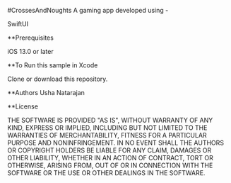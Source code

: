 #CrossesAndNoughts
A gaming app developed using -

SwiftUI

**Prerequisites 

iOS 13.0 or later

**To Run this sample in Xcode

Clone or download this repository.

**Authors Usha Natarajan

**License

THE SOFTWARE IS PROVIDED "AS IS", WITHOUT WARRANTY OF ANY KIND, EXPRESS OR IMPLIED, INCLUDING BUT NOT LIMITED TO THE WARRANTIES OF MERCHANTABILITY, FITNESS FOR A PARTICULAR PURPOSE AND NONINFRINGEMENT. IN NO EVENT SHALL THE AUTHORS OR COPYRIGHT HOLDERS BE LIABLE FOR ANY CLAIM, DAMAGES OR OTHER LIABILITY, WHETHER IN AN ACTION OF CONTRACT, TORT OR OTHERWISE, ARISING FROM, OUT OF OR IN CONNECTION WITH THE SOFTWARE OR THE USE OR OTHER DEALINGS IN THE SOFTWARE.
